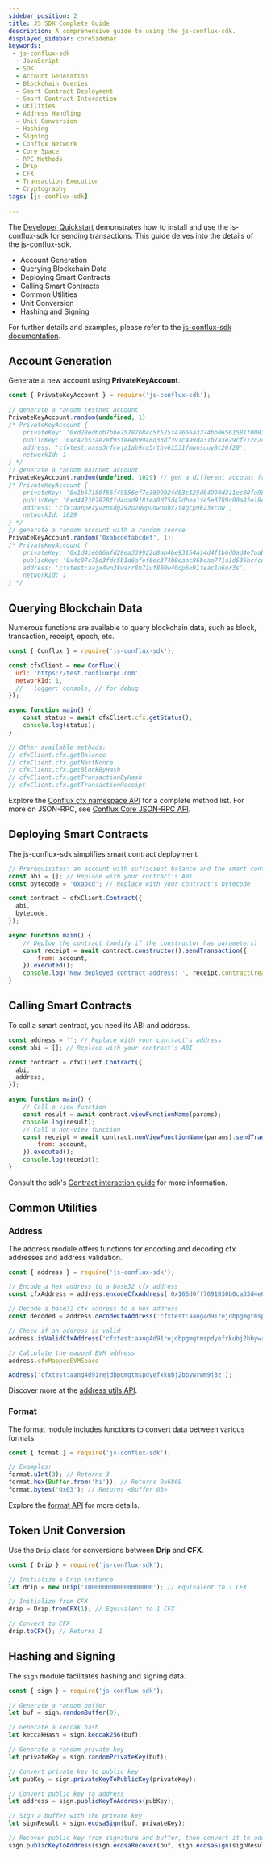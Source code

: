 ```yaml
---
sidebar_position: 2
title: JS SDK Complete Guide
description: A comprehensive guide to using the js-conflux-sdk.
displayed_sidebar: coreSidebar
keywords:
 - js-conflux-sdk
  - JavaScript
  - SDK
  - Account Generation
  - Blockchain Queries
  - Smart Contract Deployment
  - Smart Contract Interaction
  - Utilities
  - Address Handling
  - Unit Conversion
  - Hashing
  - Signing
  - Conflux Network
  - Core Space
  - RPC Methods
  - Drip
  - CFX
  - Transaction Execution
  - Cryptography
tags: [js-conflux-sdk]
 
---
```


The [Developer Quickstart](../core-developer-quickstart.md) demonstrates how to install and use the js-conflux-sdk for sending transactions. This guide delves into the details of the js-conflux-sdk.

* Account Generation
* Querying Blockchain Data
* Deploying Smart Contracts
* Calling Smart Contracts
* Common Utilities
* Unit Conversion
* Hashing and Signing

For further details and examples, please refer to the [js-conflux-sdk documentation](https://confluxnetwork.gitbook.io/js-conflux-sdk).

## Account Generation

Generate a new account using **PrivateKeyAccount**.

```javascript
const { PrivateKeyAccount } = require('js-conflux-sdk');

// generate a random testnet account
PrivateKeyAccount.random(undefined, 1)
/* PrivateKeyAccount {
    privateKey: '0xd28edbdb7bbe75787b84c5f525f47666a3274bb06561581f00839645f3c26f66',
    publicKey: '0xc42b53ae2ef95fee489948d33df391c4a9da31b7a3e29cf772c24eb42f74e94ab3bfe00bf29a239c17786a5b921853b7c5344d36694db43aa849e401f91566a5',
    address: 'cfxtest:aass3rfcwjz1ab9cg5rtbv61531fmwnsuuy8c26f20',
    networkId: 1
} */
// generate a random mainnet account
PrivateKeyAccount.random(undefined, 1029) // gen a different account from above
/* PrivateKeyAccount {
    privateKey: '0x1b67150f56f49556ef7e3899024d83c125d84990d311ec08fa98aa1433bc0f53',
    publicKey: '0xd442207828ffd4dad918fea0d75d42dbea1fe5e3789c00a82e18ce8229714eae3f70b12f2f1abd795ad3e5c52a5a597289eb5096548438c233431f498b47b9a6',
    address: 'cfx:aanpezyvznsdg29zu20wpudwnbhx7t4gcp9k23xchw',
    networkId: 1029
} */
// generate a random account with a random source
PrivateKeyAccount.random('0xabcdefabcdef', 1);
/* PrivateKeyAccount {
    privateKey: '0x1d41e006afd28ea339922d8ab4be93154a14d4f1b6d0ad4e7aabf807e7536a5f',
    publicKey: '0x4c07c75d3fdc5b1d6afef6ec374b0eaac86bcaa771a1d536bc4ce6f111b1c60e414b370e4cf31bf7770ae6818a3518c485398a43857d9053153f6eb4f5644a90',
    address: 'cfxtest:aajx4wn2kwarr8h71uf880w40dp6x91feac1n6ur3s',
    networkId: 1
} */
```

## Querying Blockchain Data

Numerous functions are available to query blockchain data, such as block, transaction, receipt, epoch, etc.

```javascript
const { Conflux } = require('js-conflux-sdk');

const cfxClient = new Conflux({
  url: 'https://test.confluxrpc.com',
  networkId: 1,
  //   logger: console, // for debug
});

async function main() {
    const status = await cfxClient.cfx.getStatus();
    console.log(status);
}

// Other available methods:
// cfxClient.cfx.getBalance
// cfxClient.cfx.getNextNonce
// cfxClient.cfx.getBlockByHash
// cfxClient.cfx.getTransactionByHash
// cfxClient.cfx.getTransactionReceipt
```

Explore the [Conflux cfx namespace API](https://github.com/Conflux-Chain/js-conflux-sdk/blob/v2/docs/api/Conflux.md) for a complete method list. For more on JSON-RPC, see [Conflux Core JSON-RPC API](../build/json-rpc/).

## Deploying Smart Contracts

The js-conflux-sdk simplifies smart contract deployment.

```javascript
// Prerequisites: an account with sufficient balance and the smart contract's bytecode and ABI from solc or hardhat
const abi = []; // Replace with your contract's ABI
const bytecode = '0xabcd'; // Replace with your contract's bytecode

const contract = cfxClient.Contract({
  abi,
  bytecode,
});

async function main() {
    // Deploy the contract (modify if the constructor has parameters)
    const receipt = await contract.constructor().sendTransaction({
        from: account,
    }).executed();
    console.log('New deployed contract address: ', receipt.contractCreated);
}
```

## Calling Smart Contracts

To call a smart contract, you need its ABI and address.

```javascript
const address = ''; // Replace with your contract's address
const abi = []; // Replace with your contract's ABI

const contract = cfxClient.Contract({
  abi,
  address,
});

async function main() {
    // Call a view function
    const result = await contract.viewFunctionName(params);
    console.log(result);
    // Call a non-view function
    const receipt = await contract.nonViewFunctionName(params).sendTransaction({
        from: account,
    }).executed();
    console.log(receipt);
}
```

Consult the sdk's [Contract interaction guide](https://confluxnetwork.gitbook.io/js-conflux-sdk/docs/interact_with_contract) for more information.

## Common Utilities

### Address

The address module offers functions for encoding and decoding cfx addresses and address validation.

```javascript
const { address } = require('js-conflux-sdk');

// Encode a hex address to a base32 cfx address
const cfxAddress = address.encodeCfxAddress('0x166d0ff7691030b0ca33d4e60e842cd300a3010d', 1);

// Decode a base32 cfx address to a hex address
const decoded = address.decodeCfxAddress('cfxtest:aang4d91rejdbpgmgtmspdyefxkubj2bbywrwm9j3z');

// Check if an address is valid
address.isValidCfxAddress('cfxtest:aang4d91rejdbpgmgtmspdyefxkubj2bbywrwm9j3z'); // Returns true

// Calculate the mapped EVM address
address.cfxMappedEVMSpace

Address('cfxtest:aang4d91rejdbpgmgtmspdyefxkubj2bbywrwm9j3z');
```

Discover more at the [address utils API](https://github.com/Conflux-Chain/js-conflux-sdk/blob/v2/docs/api/util/address.md).

### Format

The format module includes functions to convert data between various formats.

```javascript
const { format } = require('js-conflux-sdk');

// Examples:
format.uInt(3); // Returns 3
format.hex(Buffer.from('hi')); // Returns 0x6869
format.bytes('0x03'); // Returns <Buffer 03>
```

Explore the [format API](https://github.com/Conflux-Chain/js-conflux-sdk/blob/v2/docs/api/util/format.md) for more details.

## Token Unit Conversion

Use the `Drip` class for conversions between **Drip** and **CFX**.

```javascript
const { Drip } = require('js-conflux-sdk');

// Initialize a Drip instance
let drip = new Drip('1000000000000000000'); // Equivalent to 1 CFX

// Initialize from CFX
drip = Drip.fromCFX(1); // Equivalent to 1 CFX

// Convert to CFX
drip.toCFX(); // Returns 1
```

## Hashing and Signing

The `sign` module facilitates hashing and signing data.

```js
const { sign } = require('js-conflux-sdk');

// Generate a random buffer
let buf = sign.randomBuffer(0);

// Generate a keccak hash
let keccakHash = sign.keccak256(buf);

// Generate a random private key
let privateKey = sign.randomPrivateKey(buf);

// Convert private key to public key
let pubKey = sign.privateKeyToPublicKey(privateKey);

// Convert public key to address
let address = sign.publicKeyToAddress(pubKey);

// Sign a buffer with the private key
let signResult = sign.ecdsaSign(buf, privateKey);

// Recover public key from signature and buffer, then convert it to address
sign.publicKeyToAddress(sign.ecdsaRecover(buf, sign.ecdsaSign(signResult, privateKey)))
```
